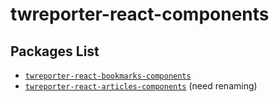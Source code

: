 # twreporter-react-components

## Packages List

* [`twreporter-react-bookmarks-components`](/bookmarks-components)
* [`twreporter-react-articles-components`](/articles-components) (need renaming)
